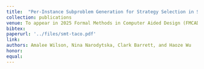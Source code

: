 ```yaml
---
title:  "Per-Instance Subproblem Generation for Strategy Selection in SMT"
collection: publications
venue: To appear in 2025 Formal Methods in Computer Aided Design (FMCAD'25)
bibtex: 
paperurl: '../files/smt-taco.pdf'
link:
authors: Amalee Wilson, Nina Narodytska, Clark Barrett, and Haoze Wu
honor:
equal:
---
```


